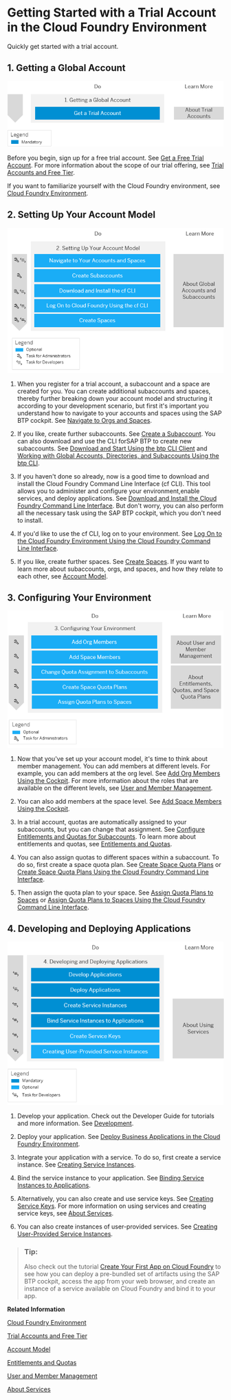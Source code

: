 <!-- loioe50ab7b423f04a8db301d7678946626e -->

# Getting Started with a Trial Account in the Cloud Foundry Environment

Quickly get started with a trial account.



<a name="loioe50ab7b423f04a8db301d7678946626e__section_ncd_t5k_wbb"/>

## 1. Getting a Global Account

![](images/Trial_1-Getting_a_Global_Account_0f1ece7.png)

Before you begin, sign up for a free trial account. See [Get a Free Trial Account](getting-a-global-account-d61c281.md#loio42e7e54590424e65969fced1acd47694). For more information about the scope of our trial offering, see [Trial Accounts and Free Tier](../10-concepts/trial-accounts-and-free-tier-046f127.md).

If you want to familiarize yourself with the Cloud Foundry environment, see [Cloud Foundry Environment](../10-concepts/cloud-foundry-environment-9c7092c.md#loio9c7092c7b7ae4d49bc8ae35fdd0e0b18).



<a name="loioe50ab7b423f04a8db301d7678946626e__section_gns_3vk_wbb"/>

## 2. Setting Up Your Account Model

![](images/Image_Map_Trial_2-Setting_Up_Your_Account_Model_6980fff.png)

1.  When you register for a trial account, a subaccount and a space are created for you. You can create additional subaccounts and spaces, thereby further breaking down your account model and structuring it according to your development scenario, but first it's important you understand how to navigate to your accounts and spaces using the SAP BTP cockpit. See [Navigate to Orgs and Spaces](../50-administration-and-ops/navigate-to-orgs-and-spaces-5bf8735.md).

2.  If you like, create further subaccounts. See [Create a Subaccount](../50-administration-and-ops/create-a-subaccount-05280a1.md). You can also download and use the CLI forSAP BTP to create new subaccounts. See [Download and Start Using the btp CLI Client](../50-administration-and-ops/download-and-start-using-the-btp-cli-client-8a8f17f.md) and [Working with Global Accounts, Directories, and Subaccounts Using the btp CLI](../50-administration-and-ops/working-with-global-accounts-directories-and-subaccounts-using-the-btp-cli-85a683e.md).

3.  If you haven't done so already, now is a good time to download and install the Cloud Foundry Command Line Interface \(cf CLI\). This tool allows you to administer and configure your environment,enable services, and deploy applications. See [Download and Install the Cloud Foundry Command Line Interface](../50-administration-and-ops/download-and-install-the-cloud-foundry-command-line-interface-4ef907a.md). But don't worry, you can also perform all the necessary task using the SAP BTP cockpit, which you don't need to install.
4.  If you'd like to use the cf CLI, log on to your environment. See [Log On to the Cloud Foundry Environment Using the Cloud Foundry Command Line Interface](../50-administration-and-ops/log-on-to-the-cloud-foundry-environment-using-the-cloud-foundry-command-line-interface-7a37d66.md).
5.  If you like, create further spaces. See [Create Spaces](../50-administration-and-ops/create-spaces-2f6ed22.md). If you want to learn more about subaccounts, orgs, and spaces, and how they relate to each other, see [Account Model](../10-concepts/account-model-8ed4a70.md#loio8ed4a705efa0431b910056c0acdbf377).



<a name="loioe50ab7b423f04a8db301d7678946626e__section_qr5_wwk_wbb"/>

## 3. Configuring Your Environment

![](images/Image_Map_Trial_3-Configuring_Your_Account_Environment_e7028c5.png)

1.  Now that you've set up your account model, it's time to think about member management. You can add members at different levels. For example, you can add members at the org level. See [Add Org Members Using the Cockpit](../50-administration-and-ops/add-org-members-using-the-cockpit-a4eeaf1.md). For more information about the roles that are available on the different levels, see [User and Member Management](../10-concepts/user-and-member-management-cc1c676.md).

2.  You can also add members at the space level. See [Add Space Members Using the Cockpit](../50-administration-and-ops/add-space-members-using-the-cockpit-81d0b4d.md).
3.  In a trial account, quotas are automatically assigned to your subaccounts, but you can change that assignment. See [Configure Entitlements and Quotas for Subaccounts](../50-administration-and-ops/configure-entitlements-and-quotas-for-subaccounts-5ba357b.md). To learn more about entitlements and quotas, see [Entitlements and Quotas](../10-concepts/entitlements-and-quotas-00aa2c2.md).
4.  You can also assign quotas to different spaces within a subaccount. To do so, first create a space quota plan. See [Create Space Quota Plans](../50-administration-and-ops/create-space-quota-plans-b13c4a2.md) or [Create Space Quota Plans Using the Cloud Foundry Command Line Interface](../50-administration-and-ops/create-space-quota-plans-using-the-cloud-foundry-command-line-interface-504fde9.md).
5.  Then assign the quota plan to your space. See [Assign Quota Plans to Spaces](../50-administration-and-ops/assign-quota-plans-to-spaces-13028c4.md) or [Assign Quota Plans to Spaces Using the Cloud Foundry Command Line Interface](../50-administration-and-ops/assign-quota-plans-to-spaces-using-the-cloud-foundry-command-line-interface-d1e4203.md).



<a name="loioe50ab7b423f04a8db301d7678946626e__section_w1d_txk_wbb"/>

## 4. Developing and Deploying Applications

![](images/Image_Map_Trial_4-Developing_and_Deploying_Applications_Using_Services_d99d10d.png)

1.  Develop your application. Check out the Developer Guide for tutorials and more information. See [Development](../30-development/development-c2fec62.md).

2.  Deploy your application. See [Deploy Business Applications in the Cloud Foundry Environment](../30-development/deploy-business-applications-in-the-cloud-foundry-environment-4946ea5.md).
3.  Integrate your application with a service. To do so, first create a service instance. See [Creating Service Instances](../30-development/creating-service-instances-8221b74.md).

4.  Bind the service instance to your application. See [Binding Service Instances to Applications](../30-development/binding-service-instances-to-applications-e98280a.md).
5.  Alternatively, you can also create and use service keys. See [Creating Service Keys](../30-development/creating-service-keys-4514a14.md). For more information on using services and creating service keys, see [About Services](../30-development/about-services-d1d0fc8.md).
6.  You can also create instances of user-provided services. See [Creating User-Provided Service Instances](../30-development/creating-user-provided-service-instances-a44355e.md).

> ### Tip:  
> Also check out the tutorial [Create Your First App on Cloud Foundry](https://developers.sap.com/group.scp-3-first-app.html) to see how you can deploy a pre-bundled set of artifacts using the SAP BTP cockpit, access the app from your web browser, and create an instance of a service available on Cloud Foundry and bind it to your app.

**Related Information**  


[Cloud Foundry Environment](../10-concepts/cloud-foundry-environment-9c7092c.md#loio9c7092c7b7ae4d49bc8ae35fdd0e0b18 "The Cloud Foundry environment allows you to create polyglot cloud applications in Cloud Foundry. It contains the SAP BTP, Cloud Foundry runtime service, which is based on the open-source application platform managed by the Cloud Foundry Foundation.")

[Trial Accounts and Free Tier](../10-concepts/trial-accounts-and-free-tier-046f127.md "Explore the different options for trying out SAP BTP.")

[Account Model](../10-concepts/account-model-8ed4a70.md#loio8ed4a705efa0431b910056c0acdbf377 "Learn more about the different types of accounts on SAP BTP and how they relate to each other.")

[Entitlements and Quotas](../10-concepts/entitlements-and-quotas-00aa2c2.md "When you purchase an enterprise account, you’re entitled to use a specific set of resources, such as the amount of memory that can be allocated to your applications.")

[User and Member Management](../10-concepts/user-and-member-management-cc1c676.md "On SAP BTP, member management happens at all levels from global account to environment, while user management is done for business applications.")

[About Services](../30-development/about-services-d1d0fc8.md "In the Cloud Foundry environment, you usually enable services by creating a service instance using either the SAP BTP cockpit or the Cloud Foundry command line interface (cf CLI), and binding that instance to your application.")

